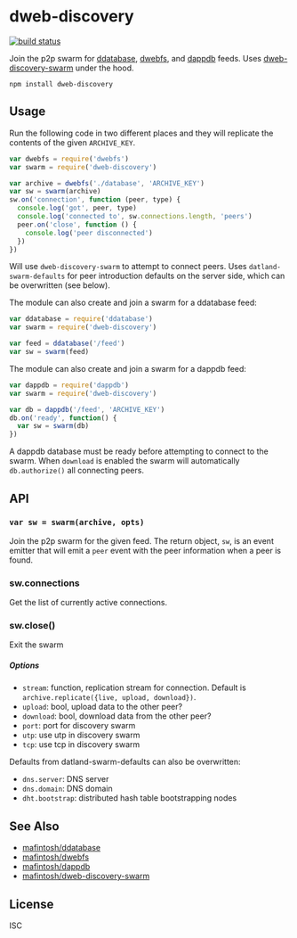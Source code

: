 # dweb-discovery

[![build status](https://travis-ci.org/karissa/dweb-discovery.svg?branch=master)](http://travis-ci.org/karissa/dweb-discovery)

Join the p2p swarm for [ddatabase][core], [dwebfs][drive], and [dappdb][db] feeds. Uses
[dweb-discovery-swarm][swarm] under the hood.

```
npm install dweb-discovery
```

## Usage

Run the following code in two different places and they will replicate the contents of the given `ARCHIVE_KEY`.

```js
var dwebfs = require('dwebfs')
var swarm = require('dweb-discovery')

var archive = dwebfs('./database', 'ARCHIVE_KEY')
var sw = swarm(archive)
sw.on('connection', function (peer, type) {
  console.log('got', peer, type) 
  console.log('connected to', sw.connections.length, 'peers')
  peer.on('close', function () {
    console.log('peer disconnected')
  })
})
```

Will use `dweb-discovery-swarm` to attempt to connect peers. Uses `datland-swarm-defaults` for peer introduction defaults on the server side, which can be overwritten (see below).

The module can also create and join a swarm for a ddatabase feed:

```js
var ddatabase = require('ddatabase')
var swarm = require('dweb-discovery')

var feed = ddatabase('/feed')
var sw = swarm(feed)
```

The module can also create and join a swarm for a dappdb feed:

```js
var dappdb = require('dappdb')
var swarm = require('dweb-discovery')

var db = dappdb('/feed', 'ARCHIVE_KEY')
db.on('ready', function() {
  var sw = swarm(db)
})
```

A dappdb database must be ready before attempting to connect to the swarm. When `download` is enabled the swarm will automatically `db.authorize()` all connecting peers.

## API

### `var sw = swarm(archive, opts)`

Join the p2p swarm for the given feed. The return object, `sw`, is an event emitter that will emit a `peer` event with the peer information when a peer is found.

### sw.connections

Get the list of currently active connections.

### sw.close()

Exit the swarm

##### Options

  * `stream`: function, replication stream for connection. Default is `archive.replicate({live, upload, download})`.
  * `upload`: bool, upload data to the other peer?
  * `download`: bool, download data from the other peer?
  * `port`: port for discovery swarm
  * `utp`: use utp in discovery swarm
  * `tcp`: use tcp in discovery swarm

Defaults from datland-swarm-defaults can also be overwritten:

  * `dns.server`: DNS server
  * `dns.domain`: DNS domain
  * `dht.bootstrap`: distributed hash table bootstrapping nodes

## See Also
- [mafintosh/ddatabase][core]
- [mafintosh/dwebfs][drive]
- [mafintosh/dappdb][db]
- [mafintosh/dweb-discovery-swarm][swarm]

## License
ISC

[core]: https://github.com/distributedweb/ddatabase
[drive]: https://github.com/distributedweb/dwebfs
[db]: https://github.com/distributedweb/dappdb
[swarm]: https://github.com/distributedweb/dweb-discovery-swarm
